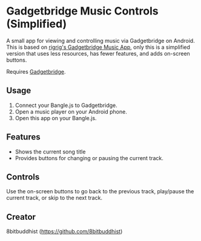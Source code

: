 # Gadgetbridge Music Controls (Simplified)

A small app for viewing and controlling music via Gadgetbridge on Android. This is based on [rigrig's Gadgetbridge Music App](https://banglejs.com/apps/?id=gbmusic&readme), only this is a simplified version that uses less resources, has fewer features, and adds on-screen buttons.

Requires [Gadgetbridge](https://www.espruino.com/Gadgetbridge).

## Usage

1. Connect your Bangle.js to Gadgetbridge.
2. Open a music player on your Android phone.
3. Open this app on your Bangle.js.

## Features

- Shows the current song title
- Provides buttons for changing or pausing the current track.

## Controls

Use the on-screen buttons to go back to the previous track, play/pause the current track, or skip to the next track.

## Creator

8bitbuddhist (https://github.com/8bitbuddhist)
